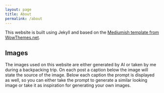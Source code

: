 ```yaml
---
layout: page
title: About
permalink: /about
---
```


This website is built using Jekyll and based on the [Mediumish template from WowThemes.net](https://github.com/wowthemesnet/mediumish-theme-jekyll). 

## Images

The images used on this website are either generated by AI or taken by me during a backpacking trip. On each post a caption below the image will state the source of the image.
Below each caption the prompt is displayed as well, so you can either take the prompt to generate a similar looking image or take it as inspiration for generating your own images.